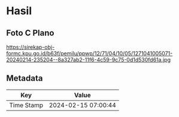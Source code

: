 # Hasil

## Foto C Plano

https://sirekap-obj-formc.kpu.go.id/b63f/pemilu/ppwp/12/71/04/10/05/1271041005071-20240214-235204--8a327ab2-11f6-4c59-9c75-0d1d530fd61a.jpg


## Metadata

| Key        | Value               |
| ---------- | ------------------- |
| Time Stamp | 2024-02-15 07:00:44 |



